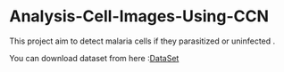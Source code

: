 # Analysis-Cell-Images-Using-CCN
This project aim to detect malaria cells if they parasitized or uninfected .

You can download dataset from here :[DataSet](https://drive.google.com/file/d/1N1gcN8_5dZVlIejoC00QZLSZFhGoSoQb/view?usp=sharing)
